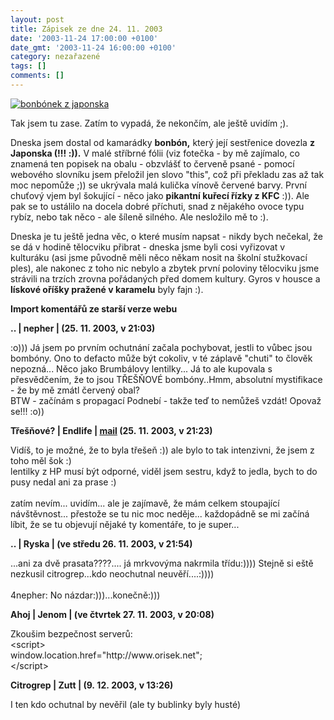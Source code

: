 ```yaml
---
layout: post
title: Zápisek ze dne 24. 11. 2003
date: '2003-11-24 17:00:00 +0100'
date_gmt: '2003-11-24 16:00:00 +0100'
category: nezařazené
tags: []
comments: []
---
```

<div >  <a href="%base_url%/assets/old-images/bonbon.jpg"><img alt="bonbónek z japonska" src="%base_url%/assets/old-images/bonbon.jpg"></a>  </div>
<p>Tak jsem tu zase. Zatím to vypadá, že nekončím, ale ještě uvidím ;).</p>
<p>Dneska jsem dostal od kamarádky <strong>bonbón,</strong> který její sestřenice dovezla <strong>z Japonska (!!! :)).</strong>  V malé stříbrné fólii (viz fotečka - by mě zajímalo, co znamená ten popisek na obalu -  obzvlášť to červeně psané -  pomocí webového slovníku jsem přeložil jen slovo &quot;this&quot;, což při překladu zas  až tak moc nepomůže ;)) se ukrývala malá kulička vínově červené barvy. První chuťový vjem  byl šokující - něco jako <strong>pikantní kuřecí řízky z KFC</strong> :)). Ale pak se to ustálilo na docela dobré  příchuti, snad z nějakého ovoce typu rybíz, nebo tak něco - ale šíleně silného. Ale nesložilo  mě to :).</p>
<p>Dneska je tu ještě jedna věc, o které musím napsat - nikdy bych nečekal, že se dá v hodině  tělocviku přibrat - dneska jsme byli cosi vyřizovat v kulturáku (asi jsme původně měli něco někam nosit  na školní stužkovací ples), ale nakonec z toho nic nebylo a zbytek první poloviny tělocviku  jsme strávili na trzích zrovna pořádaných před domem kultury. Gyros v housce a <strong>lískové oříšky  pražené v karamelu</strong> byly fajn :).</p>
<div class="import-komentaru">
<p><strong>Import komentářů ze starší verze webu</strong></p>
<div class="comment">
<p style="font-weight:bold"><span class="compredmet">..</span> | <span class="comname">nepher</span> | (25.&nbsp;11.&nbsp;2003,&nbsp;v&nbsp;21:03)</p>
<p>:o))) Já jsem po prvním ochutnání začala pochybovat, jestli to vůbec jsou bombóny. Ono to defacto může být cokoliv, v té záplavě &quot;chuti&quot; to člověk nepozná... Něco jako Brumbálovy lentilky... Já to ale kupovala s přesvědčením, že to jsou TŘEŠŇOVÉ bombóny..Hmm, absolutní mystifikace - že by mě zmátl červený obal?  <br> BTW - začínám s propagací Podnebí - takže teď to nemůžeš vzdát! Opovaž se!!! :o)) </p>
</div>
<div class="comment">
<p style="font-weight:bold"><span class="compredmet">Třešňové?</span> | <span class="comname">Endlife</span> |  <a href="mailto:jan.martinek@post.cz">mail</a> (25.&nbsp;11.&nbsp;2003,&nbsp;v&nbsp;21:23)</p>
<p>Vidíš, to je možné, že to byla třešeň :)) ale bylo to tak intenzivni, že jsem z toho měl šok :) <br> lentilky z HP musí být odporné, viděl jsem sestru, když to jedla, bych to do pusy nedal ani za prase :) <br>  <br> zatím nevím... uvidím... ale je zajímavě, že mám celkem stoupající návštěvnost... přestože se tu nic moc neděje... každopádně se mi začíná líbit, že se tu objevují nějaké ty komentáře, to je super... </p>
</div>
<div class="comment">
<p style="font-weight:bold"><span class="compredmet">..</span> | <span class="comname">Ryska</span> | (ve&nbsp;středu&nbsp;26.&nbsp;11.&nbsp;2003,&nbsp;v&nbsp;21:54)</p>
<p>...ani za dvě prasata????.... já mrkvovýma nakrmila třídu:)))) Stejně si eště nezkusil citrogrep...kdo neochutnal neuvěří....:)))) <br>  <br> 4nepher: No názdar:)))...konečně:))) </p>
</div>
<div class="comment">
<p style="font-weight:bold"><span class="compredmet">Ahoj</span> | <span class="comname">Jenom</span> | (ve&nbsp;čtvrtek&nbsp;27.&nbsp;11.&nbsp;2003,&nbsp;v&nbsp;20:08)</p>
<p>Zkoušim bezpečnost serverů: <br> &lt;script&gt; <br> window.location.href=&quot;http://www.orisek.net&quot;; <br> &lt;/script&gt; </p>
</div>
<div class="comment">
<p style="font-weight:bold"><span class="compredmet">Citrogrep</span> | <span class="comname">Zutt</span> | (9.&nbsp;12.&nbsp;2003,&nbsp;v&nbsp;13:26)</p>
<p>I ten kdo ochutnal by nevěřil (ale ty bublinky byly husté) </p>
</div>
</div>

